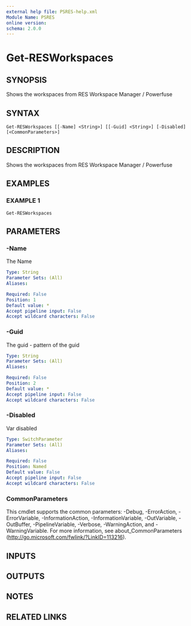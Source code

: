 ```yaml
---
external help file: PSRES-help.xml
Module Name: PSRES
online version:
schema: 2.0.0
---
```


# Get-RESWorkspaces

## SYNOPSIS
Shows the workspaces from RES Workspace Manager / Powerfuse

## SYNTAX

```
Get-RESWorkspaces [[-Name] <String>] [[-Guid] <String>] [-Disabled] [<CommonParameters>]
```

## DESCRIPTION
Shows the workspaces from RES Workspace Manager / Powerfuse

## EXAMPLES

### EXAMPLE 1
```
Get-RESWorkspaces
```

## PARAMETERS

### -Name
The Name

```yaml
Type: String
Parameter Sets: (All)
Aliases:

Required: False
Position: 1
Default value: *
Accept pipeline input: False
Accept wildcard characters: False
```

### -Guid
The guid - pattern of the guid

```yaml
Type: String
Parameter Sets: (All)
Aliases:

Required: False
Position: 2
Default value: *
Accept pipeline input: False
Accept wildcard characters: False
```

### -Disabled
Var disabled

```yaml
Type: SwitchParameter
Parameter Sets: (All)
Aliases:

Required: False
Position: Named
Default value: False
Accept pipeline input: False
Accept wildcard characters: False
```

### CommonParameters
This cmdlet supports the common parameters: -Debug, -ErrorAction, -ErrorVariable, -InformationAction, -InformationVariable, -OutVariable, -OutBuffer, -PipelineVariable, -Verbose, -WarningAction, and -WarningVariable. For more information, see about_CommonParameters (http://go.microsoft.com/fwlink/?LinkID=113216).

## INPUTS

## OUTPUTS

## NOTES

## RELATED LINKS
